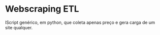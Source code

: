 # Webscraping ETL

 lScript genérico, em python, que coleta apenas preço e gera carga de um site qualquer.

 
